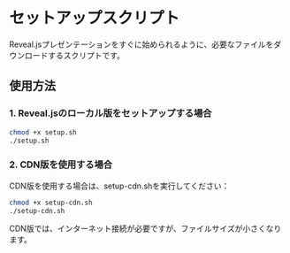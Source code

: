 # セットアップスクリプト

Reveal.jsプレゼンテーションをすぐに始められるように、必要なファイルをダウンロードするスクリプトです。

## 使用方法

### 1. Reveal.jsのローカル版をセットアップする場合

```bash
chmod +x setup.sh
./setup.sh
```

### 2. CDN版を使用する場合

CDN版を使用する場合は、setup-cdn.shを実行してください：

```bash
chmod +x setup-cdn.sh
./setup-cdn.sh
```

CDN版では、インターネット接続が必要ですが、ファイルサイズが小さくなります。

